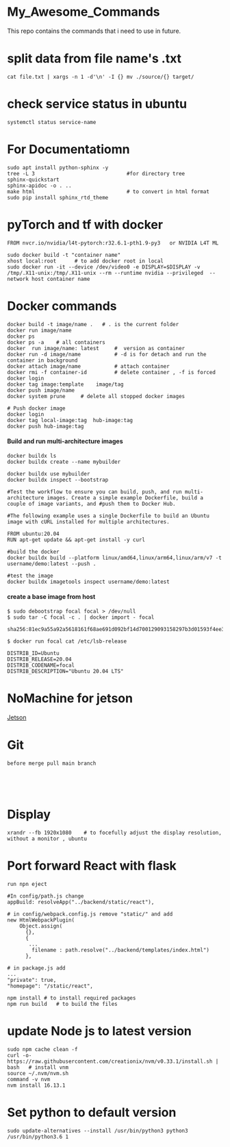 # My_Awesome_Commands
This repo contains  the commands that i need to use in future. 



# split data from file name's .txt
 ```
cat file.txt | xargs -n 1 -d'\n' -I {} mv ./source/{} target/
 ```
 
 # check service status in ubuntu
 ```
 systemctl status service-name
 ```


# For Documentatiomn
```
sudo apt install python-sphinx -y
tree -L 3                              #for directory tree
sphinx-quickstart
sphinx-apidoc -o . ..
make html                              # to convert in html format
sudo pip install sphinx_rtd_theme
```
# pyTorch and tf with docker 
```
FROM nvcr.io/nvidia/l4t-pytorch:r32.6.1-pth1.9-py3   or NVIDIA L4T ML

sudo docker build -t "container name"
xhost local:root      # to add docker root in local
sudo docker run -it --device /dev/video0 -e DISPLAY=$DISPLAY -v /tmp/.X11-unix:/tmp/.X11-unix --rm --runtime nvidia --privileged  --network host container name
```
# Docker commands
```
docker build -t image/name .   # . is the current folder 
docker run image/name
docker ps 
docker ps -a    # all containers
docker  run image/name: latest     #  version as container
docker run -d image/name           # -d is for detach and run the container in background
docker attach image/name           # attach container 
docker rmi -f container-id         # delete container , -f is forced
docker login
docker tag image:template    image/tag
docker push image/name
docker system prune     # delete all stopped docker images

# Push docker image
docker login
docker tag local-image:tag  hub-image:tag
docker push hub-image:tag
```
#### Build and run multi-architecture images
```
docker buildx ls
docker buildx create --name mybuilder

docker buildx use mybuilder
docker buildx inspect --bootstrap

#Test the workflow to ensure you can build, push, and run multi-architecture images. Create a simple example Dockerfile, build a couple of image variants, and #push them to Docker Hub.

#The following example uses a single Dockerfile to build an Ubuntu image with cURL installed for multiple architectures.

FROM ubuntu:20.04
RUN apt-get update && apt-get install -y curl

#build the docker
docker buildx build --platform linux/amd64,linux/arm64,linux/arm/v7 -t username/demo:latest --push .

#test the image
docker buildx imagetools inspect username/demo:latest
```

#### create a base image from host
```
$ sudo debootstrap focal focal > /dev/null
$ sudo tar -C focal -c . | docker import - focal

sha256:81ec9a55a92a5618161f68ae691d092bf14d700129093158297b3d01593f4ee3

$ docker run focal cat /etc/lsb-release

DISTRIB_ID=Ubuntu
DISTRIB_RELEASE=20.04
DISTRIB_CODENAME=focal
DISTRIB_DESCRIPTION="Ubuntu 20.04 LTS"
```
# NoMachine for jetson
[Jetson](https://www.nomachine.com/download/download&id=116&s=ARM)

# Git 
```
before merge pull main branch





```
# Display
```
xrandr --fb 1920x1080    # to focefully adjust the display resolution, without a monitor , ubuntu

```
# Port forward React with flask 
```
run npn eject 

#In config/path.js change
appBuild: resolveApp("../backend/static/react"),

# in config/webpack.config.js remove "static/" and add
new HtmlWebpackPlugin(
    Object.assign(
      {},
      {
       ...
        filename : path.resolve("../backend/templates/index.html")
      },
      
# in package.js add 
...
"private": true,
"homepage": "/static/react",
```


```
npm install # to install required packages
npm run build   # to build the files
```


# update Node js to latest version
```
sudo npm cache clean -f
curl -o- https://raw.githubusercontent.com/creationix/nvm/v0.33.1/install.sh | bash   # install vnm
source ~/.nvm/nvm.sh
command -v nvm
nvm install 16.13.1
```
# Set python to default version
```
sudo update-alternatives --install /usr/bin/python3 python3 /usr/bin/python3.6 1     
```